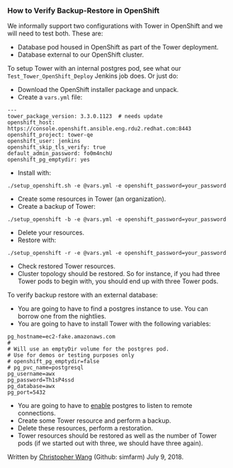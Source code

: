 ### How to Verify Backup-Restore in OpenShift

We informally support two configurations with Tower in OpenShift and we will need to test both. These are:
* Database pod housed in OpenShift as part of the Tower deployment.
* Database external to our OpenShift cluster.

To setup Tower with an internal postgres pod, see what our `Test_Tower_OpenShift_Deploy` Jenkins job does. Or just do:
* Download the OpenShift installer package and unpack.
* Create a `vars.yml` file:
```
---
tower_package_version: 3.3.0.1123  # needs update
openshift_host: https://console.openshift.ansible.eng.rdu2.redhat.com:8443
openshift_project: tower-qe
openshift_user: jenkins
openshift_skip_tls_verify: true
default_admin_password: fo0m4nchU
openshift_pg_emptydir: yes
```
* Install with:
```
./setup_openshift.sh -e @vars.yml -e openshift_password=your_password
```
* Create some resources in Tower (an organization).
* Create a backup of Tower:
```
./setup_openshift -b -e @vars.yml -e openshift_password=your_password
```
* Delete your resources.
* Restore with:
```
./setup_openshift -r -e @vars.yml -e openshift_password=your_password
```
* Check restored Tower resources.
* Cluster topology should be restored. So for instance, if you had three Tower pods to begin with, you should end up with three Tower pods.

To verify backup restore with an external database:
* You are going to have to find a postgres instance to use. You can borrow one from the nightlies.
* You are going to have to install Tower with the following variables:
```
pg_hostname=ec2-fake.amazonaws.com  
#
# Will use an emptyDir volume for the postgres pod.
# Use for demos or testing purposes only
# openshift_pg_emptydir=false
# pg_pvc_name=postgresql
pg_username=awx
pg_password=Th1sP4ssd
pg_database=awx
pg_port=5432
```
* You are going to have to [enable](https://bosnadev.com/2015/12/15/allow-remote-connections-postgresql-database-server/) postgres to listen to remote connections.
* Create some Tower resource and perform a backup.
* Delete these resources, perform a restoration.
* Tower resources should be restored as well as the number of Tower pods (if we started out with three, we should have three again).

Written by [Christopher Wang](mailto:chrwang@redhat.com) (Github: simfarm) July 9, 2018.
